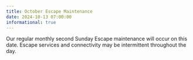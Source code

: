 ```yaml
---
title: October Escape Maintenance
date: 2024-10-13 07:00:00
informational: true
---
```


Our regular monthly second Sunday Escape maintenance will occur on this date. Escape services and connectivity may be intermittent throughout the day.

